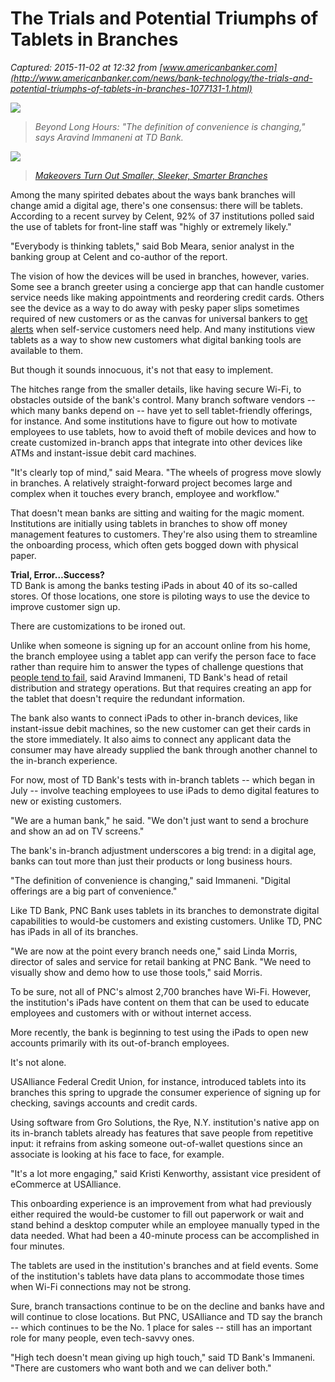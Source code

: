 # The Trials and Potential Triumphs of Tablets in Branches

_Captured: 2015-11-02 at 12:32 from [www.americanbanker.com](http://www.americanbanker.com/news/bank-technology/the-trials-and-potential-triumphs-of-tablets-in-branches-1077131-1.html)_

![](http://cdn.americanbanker.com/media/newspics/immaneni-aravind-365.jpg)

> _Beyond Long Hours: "The definition of convenience is changing," says Aravind Immaneni at TD Bank._

![](http://cdn.americanbanker.com/media/newspics/AB100815TABLETS.jpg)

> _[Makeovers Turn Out Smaller, Sleeker, Smarter Branches](http://www.americanbanker.com/issues/179_210/makeovers-turn-out-smaller-sleeker-smarter-branches-1070959-1.html)_

Among the many spirited debates about the ways bank branches will change amid a digital age, there's one consensus: there will be tablets. According to a recent survey by Celent, 92% of 37 institutions polled said the use of tablets for front-line staff was "highly or extremely likely."

"Everybody is thinking tablets," said Bob Meara, senior analyst in the banking group at Celent and co-author of the report.

The vision of how the devices will be used in branches, however, varies. Some see a branch greeter using a concierge app that can handle customer service needs like making appointments and reordering credit cards. Others see the device as a way to do away with pesky paper slips sometimes required of new customers or as the canvas for universal bankers to [get alerts](http://www.americanbanker.com/issues/179_87/how-wells-fargo-is-re-imagining-urban-branches-1067338-1.html) when self-service customers need help. And many institutions view tablets as a way to show new customers what digital banking tools are available to them.

But though it sounds innocuous, it's not that easy to implement.

The hitches range from the smaller details, like having secure Wi-Fi, to obstacles outside of the bank's control. Many branch software vendors -- which many banks depend on -- have yet to sell tablet-friendly offerings, for instance. And some institutions have to figure out how to motivate employees to use tablets, how to avoid theft of mobile devices and how to create customized in-branch apps that integrate into other devices like ATMs and instant-issue debit card machines.

"It's clearly top of mind," said Meara. "The wheels of progress move slowly in branches. A relatively straight-forward project becomes large and complex when it touches every branch, employee and workflow."

That doesn't mean banks are sitting and waiting for the magic moment. Institutions are initially using tablets in branches to show off money management features to customers. They're also using them to streamline the onboarding process, which often gets bogged down with physical paper.

**Trial, Error…Success?**   
TD Bank is among the banks testing iPads in about 40 of its so-called stores. Of those locations, one store is piloting ways to use the device to improve customer sign up.

There are customizations to be ironed out.

Unlike when someone is signing up for an account online from his home, the branch employee using a tablet app can verify the person face to face rather than require him to answer the types of challenge questions that [people tend to fail](http://www.americanbanker.com/issues/178_79/first-look-the-trouble-with-challenge-questions-1058588-1.html), said Aravind Immaneni, TD Bank's head of retail distribution and strategy operations. But that requires creating an app for the tablet that doesn't require the redundant information.

The bank also wants to connect iPads to other in-branch devices, like instant-issue debit machines, so the new customer can get their cards in the store immediately. It also aims to connect any applicant data the consumer may have already supplied the bank through another channel to the in-branch experience.

For now, most of TD Bank's tests with in-branch tablets -- which began in July -- involve teaching employees to use iPads to demo digital features to new or existing customers.

"We are a human bank," he said. "We don't just want to send a brochure and show an ad on TV screens."

The bank's in-branch adjustment underscores a big trend: in a digital age, banks can tout more than just their products or long business hours.

"The definition of convenience is changing," said Immaneni. "Digital offerings are a big part of convenience."

Like TD Bank, PNC Bank uses tablets in its branches to demonstrate digital capabilities to would-be customers and existing customers. Unlike TD, PNC has iPads in all of its branches.

"We are now at the point every branch needs one," said Linda Morris, director of sales and service for retail banking at PNC Bank. "We need to visually show and demo how to use those tools," said Morris.

To be sure, not all of PNC's almost 2,700 branches have Wi-Fi. However, the institution's iPads have content on them that can be used to educate employees and customers with or without internet access.

More recently, the bank is beginning to test using the iPads to open new accounts primarily with its out-of-branch employees.

It's not alone.

USAlliance Federal Credit Union, for instance, introduced tablets into its branches this spring to upgrade the consumer experience of signing up for checking, savings accounts and credit cards.

Using software from Gro Solutions, the Rye, N.Y. institution's native app on its in-branch tablets already has features that save people from repetitive input: it refrains from asking someone out-of-wallet questions since an associate is looking at his face to face, for example.

"It's a lot more engaging," said Kristi Kenworthy, assistant vice president of eCommerce at USAlliance.

This onboarding experience is an improvement from what had previously either required the would-be customer to fill out paperwork or wait and stand behind a desktop computer while an employee manually typed in the data needed. What had been a 40-minute process can be accomplished in four minutes.

The tablets are used in the institution's branches and at field events. Some of the institution's tablets have data plans to accommodate those times when Wi-Fi connections may not be strong.

Sure, branch transactions continue to be on the decline and banks have and will continue to close locations. But PNC, USAlliance and TD say the branch -- which continues to be the No. 1 place for sales -- still has an important role for many people, even tech-savvy ones.

"High tech doesn't mean giving up high touch," said TD Bank's Immaneni. "There are customers who want both and we can deliver both."
